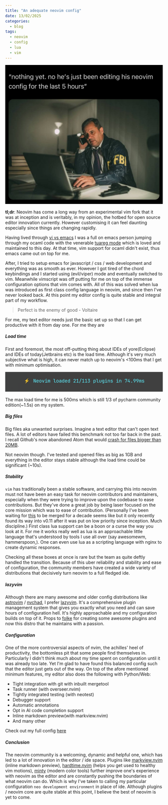 ```yaml
---
title: "An adequate neovim config"
date: 13/02/2025
categories:
  - blog
tags:
  - neovim
  - config
  - lua
  - vim
---
```


![neovim perennial](/assets/images/nvim_perennial.jpeg)

**tl;dr**: Neovim has come a long way from an experimental vim fork that it was at inception and is veritably, in my opinion, the hotbed for open source editor innovation currently. However customising it can feel daunting especially since things are changing rapidly.

Having lived through [vi vs emacs](https://en.wikipedia.org/wiki/Editor_war) I was a full on emacs person jumping through my ocaml code with the venerable [tuareg mode](https://github.com/ocaml/tuareg) which is loved and maintained to this day. At that time, vim support for ocaml didn't exist, thus emacs came out on top for me.

After, I tried to setup emacs for javascript / css / web development and everything was as smooth as ever. However I got tired of the chord keybindings and I started using (evil/viper) mode and eventually switched to vim. Meanwhile vimscript was off putting for me on top of the immense configuration options that vim comes with. All of this was solved when lua was introduced as first class config language in neovim, and since then I've never looked back. At this point my editor config is quite stable and integral part of my workflow.

> Perfect is the enemy of good - Voltaire

For me, my text editor needs just the basic set up so that I can get productive with it from day one. For me they are

##### Load time

First and foremost, the most off-putting thing about IDEs of yore(Eclipse) and IDEs of today(Jetbrains etc) is the load time. Although it's very much subjective what is high, it can never match up to neovim's <100ms that I get with minimum optimisation.

![load time](/assets/images/nvim_load_time.png)

The max load time for me is 500ms which is still 1/3 of pycharm community edition(~1.5s) on my system.

##### Big files

Big files aka unwanted surprises. Imagine a text editor that can't open text files. A lot of editors have failed this benchmark not too far back in the past. I recall Github's now abandoned Atom that would [crash for files bigger than 20MB](https://github.com/atom/atom/issues/12049).

Not neovim though. I've tested and opened files as big as 1GB and everything in the editor stays stable although the load time could be significant (~10s).

##### Stability

`vim` has traditionally been a stable software, and carrying this into neovim must not have been an easy task for neovim contributors and maintainers, especially when they were trying to improve upon the codebase to ease contributions. But they've done a great job by being laser focused on the core mission which was to ease of contribution. (Personally I've been waiting for [this](https://github.com/neovim/neovim/issues/3681#event-15685900265) to be merged for a decade seems like but it only recently found its way into v0.11 after it was put on low priority since inception. Much discipline.) First class lua support can be a boon or a curse the way you look at it. For me it works really well as lua is an approachable little language that's understood by tools I use all over (say awesomewm, hammerspoon,). One can even use lua as a scripting language with nginx to create dynamic responses.

Checking all these boxes at once is rare but the team as quite deftly handled the transition. Because of this uber reliability and stability and ease of configuration, the community members have created a wide variety of distributions that decisively turn neovim to a full fledged ide.

##### lazyvim

Although there are many awesome and older config distributions like [astrovim](https://github.com/astro/astrovim) / [nvchad](https://github.com/nvchad/nvchad), I prefer [lazyvim](https://lazyvim.org). It's a comprehensive plugin management system that gives you exactly what you need and can save hours of configuration hell. It's highly approachable and my configuration builds on top of it. Props to [folke](https://github.com/folke) for creating some awesome plugins and now this distro that he maintains with a passion.

##### Configuration

One of the more controversial aspects of nvim, the achilles' heel of productivity, the bottomless pit that some people find themselves in. Particularly I didn't think much about my time spent on configuration until it was already too late. Yet I'm glad to have found this balanced config such that the editor just gets out of the way. On top of the afore mentioned minimum features, my editor also does the following with Python/Web:

- Tight integration with git with inbuilt mergetool
- Task runner (with overseer.nvim)
- Tightly integrated testing (with neotest)
- Debugger support
- Automatic annotations
- Opt in AI code completion support
- Inline markdown preview(with markview.nvim)
- And many other

Check out my full config [here](https://github.com/navxio/neode)

##### Conclusion

The neovim community is a welcoming, dynamic and helpful one, which has led to a lot of innovation in the editor / ide space. Plugins like [markview.nvim](https://github.com/oxy2dev/markview.nvim) (inline markdown preview), [hardtime.nvim](https://github.com/m4xshen/hardtime.nvim) (helps you get used to healthy vim motions), [minty](https://github.com/nvchad/minty) (modern
color tools) further improve one's experience with neovim as the editor and are constantly pushing the boundaries of what neovim can do. Which is why I've taken to calling my particular configuration `neo development environment` in place of ide. Although plugins / neovim core are quite stable at this point, I believe the best of neovim is yet to come.

